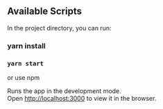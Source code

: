 
## Available Scripts

In the project directory, you can run:
### yarn install 
### `yarn start`

or use npm 


Runs the app in the development mode.<br />
Open [http://localhost:3000](http://localhost:3000) to view it in the browser.
